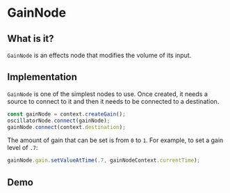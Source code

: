 # GainNode

## What is it?

`GainNode` is an effects node that modifies the volume of its input.

## Implementation

`GainNode` is one of the simplest nodes to use.  Once created, it needs a source to connect to it and then it needs to be connected to a destination.

```javascript
const gainNode = context.createGain();
oscillatorNode.connect(gainNode);
gainNode.connect(context.destination);
```

The amount of gain that can be set is from `0` to `1`.  For example, to set a gain level of `.7`:

```javascript
gainNode.gain.setValueAtTime(.7, gainNodeContext.currentTime);
```

## Demo

<demo-snippet>
    <template>
        <button class="int-button" onclick="startAudio()">Start</button>
        <button class="int-button" onclick="endAudio()">Stop</button>
        <div>
            Gain: <input type="range" min="0" max="100" value="50" oninput="changeGain(value)">
        </div>
        <script>
            const gainNodeContext = new AudioContext();
            let oscillatorNode;
            const gainNode = gainNodeContext.createGain();
            const startAudio = function() {
                // allow the user to play sound
                gainNodeContext.resume();
                if(oscillatorNode) oscillatorNode.stop();
                // create an oscillator node
                oscillatorNode = gainNodeContext.createOscillator();
                // connect the oscillator node to the gain node
                oscillatorNode.connect(gainNode);
                // connect the gain node to the destination
                gainNode.connect(gainNodeContext.destination);
                // start the oscillator
                oscillatorNode.start();
            }
            const endAudio = function() {
                oscillatorNode.stop();
            }
            const changeGain = (gain) => {
                gainNode.gain.setValueAtTime(gain / 100, gainNodeContext.currentTime);
            }
        </script>
    </template>
</demo-snippet>